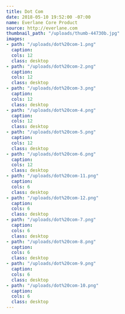 ```yaml
---
title: Dot Com
date: 2018-05-10 19:52:00 -07:00
name: Everlane Core Product
source: http://everlane.com
thumbnail_path: "/uploads/thumb-44730b.jpg"
images:
- path: "/uploads/dot%20com-1.png"
  caption: 
  cols: 12
  class: desktop
- path: "/uploads/dot%20com-2.png"
  caption: 
  cols: 12
  class: desktop
- path: "/uploads/dot%20com-3.png"
  caption: 
  cols: 12
  class: desktop
- path: "/uploads/dot%20com-4.png"
  caption: 
  cols: 12
  class: desktop
- path: "/uploads/dot%20com-5.png"
  caption: 
  cols: 12
  class: desktop
- path: "/uploads/dot%20com-6.png"
  caption: 
  cols: 12
  class: desktop
- path: "/uploads/dot%20com-11.png"
  caption: 
  cols: 6
  class: desktop
- path: "/uploads/dot%20com-12.png"
  caption: 
  cols: 6
  class: desktop
- path: "/uploads/dot%20com-7.png"
  caption: 
  cols: 6
  class: desktop
- path: "/uploads/dot%20com-8.png"
  caption: 
  cols: 6
  class: desktop
- path: "/uploads/dot%20com-9.png"
  caption: 
  cols: 6
  class: desktop
- path: "/uploads/dot%20com-10.png"
  caption: 
  cols: 6
  class: desktop
---
```


